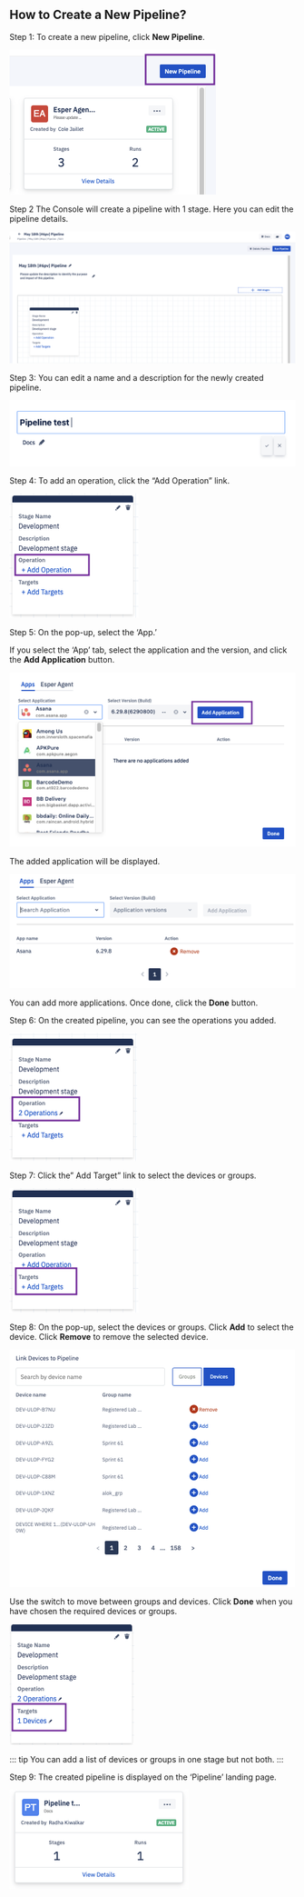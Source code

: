 ## How to Create a New Pipeline?

Step 1: To create a new pipeline, click **New Pipeline**.

![New pipeline creation button](./images/createV2/1-createButton.png)

Step 2 The Console will create a pipeline with 1 stage. Here you can edit the pipeline details. 

![New pipeline creation screen](./images/createV2/2-pipeline.png)

Step 3: You can edit a name and a description for the newly created pipeline.

![edit pipeline details](./images/createV2/3-editName.png)

Step 4: To add an operation, click the “Add Operation” link.

![add operations](./images/createV2/4-addOperation.png)

Step 5: On the pop-up, select the ‘App.’

If you select the ‘App’ tab, select the application and the version, and click the **Add Application** button.

![add operations](./images/createV2/5-addApps.png)

The added application will be displayed.

![add operations](./images/createV2/6-addedAppList.png)

You can add more applications. Once done, click the **Done** button.

Step 6: On the created pipeline, you can see the operations you added.

![add operations](./images/createV2/8-operationsDisplayed.png)

Step 7: Click the” Add Target” link to select the devices or groups.

![add targets](./images/createV2/9-addTarget.png)

Step 8: On the pop-up, select the devices or groups. Click **Add** to select the device. Click **Remove** to remove the selected device.

![add targets](./images/createV2/10-addDevice.png)

Use the switch to move between groups and devices. Click **Done** when you have chosen the required devices or groups.

![add targets](./images/createV2/11-selectedDevice.png)


::: tip
You can add a list of devices or groups in one stage but not both.
:::

Step 9: The created pipeline is displayed on the ‘Pipeline’ landing page.

![created pipeline](./images/createV2/12-createdPipeline.png)